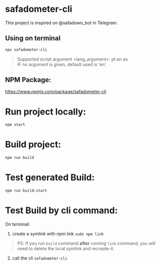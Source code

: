 # safadometer-cli

This project is inspired on @safadown_bot in Telegram.

## Using on terminal

```bash
npx safadometer-cli  
```

> Supported script argument <lang_argument>: pt en es  
> IF no argument is given, default used is 'en'.

## NPM Package:
https://www.npmjs.com/package/safadometer-cli

# Run project locally:

```bash
npm start
```

# Build project:

```bash
npm run build
```

# Test generated Build:

```bash
npm run build:start
```

# Test Build by cli command:
On terminal:
1. create a symlink with npm link
`sudo npm link`

> PS: If you run `build` command **after** running `link` command, you will need to delete the local symlink and recreate-it.

2. call the cli
`safadometer-cli`


